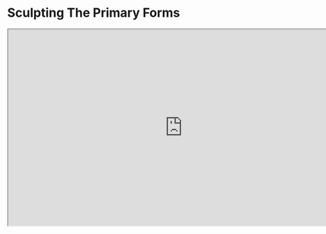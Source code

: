 # Sculpting The Primary Forms

<p><iframe src="https://www.youtube.com/embed/glxBKImgBug?rel=0" width="800" height="450" allowfullscreen="allowfullscreen" allow="accelerometer; autoplay; clipboard-write; encrypted-media; gyroscope; picture-in-picture"></iframe></p>